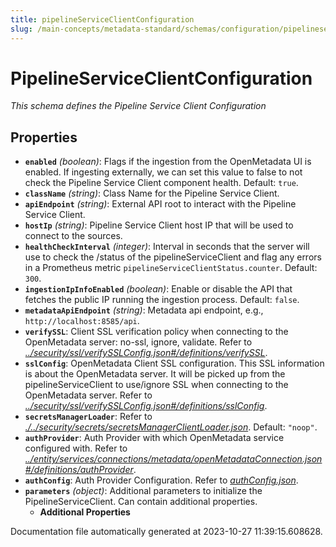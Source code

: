 ```yaml
---
title: pipelineServiceClientConfiguration
slug: /main-concepts/metadata-standard/schemas/configuration/pipelineserviceclientconfiguration
---
```


# PipelineServiceClientConfiguration

*This schema defines the Pipeline Service Client Configuration*

## Properties

- **`enabled`** *(boolean)*: Flags if the ingestion from the OpenMetadata UI is enabled. If ingesting externally, we can set this value to false to not check the Pipeline Service Client component health. Default: `true`.
- **`className`** *(string)*: Class Name for the Pipeline Service Client.
- **`apiEndpoint`** *(string)*: External API root to interact with the Pipeline Service Client.
- **`hostIp`** *(string)*: Pipeline Service Client host IP that will be used to connect to the sources.
- **`healthCheckInterval`** *(integer)*: Interval in seconds that the server will use to check the /status of the pipelineServiceClient and flag any errors in a Prometheus metric `pipelineServiceClientStatus.counter`. Default: `300`.
- **`ingestionIpInfoEnabled`** *(boolean)*: Enable or disable the API that fetches the public IP running the ingestion process. Default: `false`.
- **`metadataApiEndpoint`** *(string)*: Metadata api endpoint, e.g., `http://localhost:8585/api`.
- **`verifySSL`**: Client SSL verification policy when connecting to the OpenMetadata server: no-ssl, ignore, validate. Refer to *[../security/ssl/verifySSLConfig.json#/definitions/verifySSL](#/security/ssl/verifySSLConfig.json#/definitions/verifySSL)*.
- **`sslConfig`**: OpenMetadata Client SSL configuration. This SSL information is about the OpenMetadata server. It will be picked up from the pipelineServiceClient to use/ignore SSL when connecting to the OpenMetadata server. Refer to *[../security/ssl/verifySSLConfig.json#/definitions/sslConfig](#/security/ssl/verifySSLConfig.json#/definitions/sslConfig)*.
- **`secretsManagerLoader`**: Refer to *[./../security/secrets/secretsManagerClientLoader.json](#../security/secrets/secretsManagerClientLoader.json)*. Default: `"noop"`.
- **`authProvider`**: Auth Provider with which OpenMetadata service configured with. Refer to *[../entity/services/connections/metadata/openMetadataConnection.json#/definitions/authProvider](#/entity/services/connections/metadata/openMetadataConnection.json#/definitions/authProvider)*.
- **`authConfig`**: Auth Provider Configuration. Refer to *[authConfig.json](#thConfig.json)*.
- **`parameters`** *(object)*: Additional parameters to initialize the PipelineServiceClient. Can contain additional properties.
  - **Additional Properties**


Documentation file automatically generated at 2023-10-27 11:39:15.608628.
